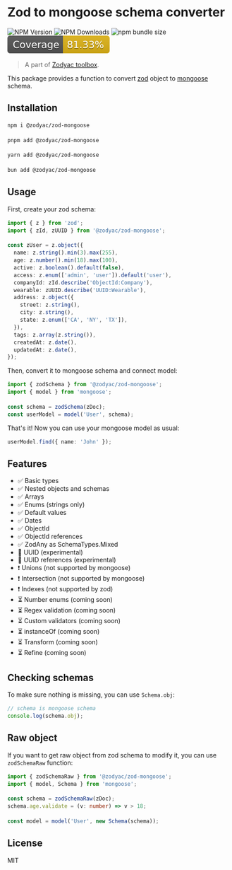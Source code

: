 # Zod to mongoose schema converter

![NPM Version](https://img.shields.io/npm/v/%40zodyac%2Fzod-mongoose)
![NPM Downloads](https://img.shields.io/npm/dw/%40zodyac%2Fzod-mongoose)
![npm bundle size](https://img.shields.io/bundlephobia/min/%40zodyac%2Fzod-mongoose)
![Test coverage](./badges/coverage.svg)

> A part of [Zodyac toolbox](https://npmjs.com/org/zodyac).

This package provides a function to convert [zod](https://www.npmjs.com/package/zod) object to [mongoose](https://www.npmjs.com/package/mongoose) schema.

## Installation

```bash
npm i @zodyac/zod-mongoose

pnpm add @zodyac/zod-mongoose

yarn add @zodyac/zod-mongoose

bun add @zodyac/zod-mongoose
```

## Usage

First, create your zod schema:

```typescript
import { z } from 'zod';
import { zId, zUUID } from '@zodyac/zod-mongoose';

const zUser = z.object({
  name: z.string().min(3).max(255),
  age: z.number().min(18).max(100),
  active: z.boolean().default(false),
  access: z.enum(['admin', 'user']).default('user'),
  companyId: zId.describe('ObjectId:Company'),
  wearable: zUUID.describe('UUID:Wearable'),
  address: z.object({
    street: z.string(),
    city: z.string(),
    state: z.enum(['CA', 'NY', 'TX']),
  }),
  tags: z.array(z.string()),
  createdAt: z.date(),
  updatedAt: z.date(),
});
```

Then, convert it to mongoose schema and connect model:

```typescript
import { zodSchema } from '@zodyac/zod-mongoose';
import { model } from 'mongoose';

const schema = zodSchema(zDoc);
const userModel = model('User', schema);
```

That's it! Now you can use your mongoose model as usual:

```typescript
userModel.find({ name: 'John' });
```

## Features

- ✅ Basic types
- ✅ Nested objects and schemas
- ✅ Arrays
- ✅ Enums (strings only)
- ✅ Default values
- ✅ Dates
- ✅ ObjectId
- ✅ ObjectId references
- ✅ ZodAny as SchemaTypes.Mixed
- 🔧 UUID (experimental)
- 🔧 UUID references (experimental)
- ❗️ Unions (not supported by mongoose)
- ❗️ Intersection (not supported by mongoose)
- ❗️ Indexes (not supported by zod)
- ⏳ Number enums (coming soon)
- ⏳ Regex validation (coming soon)
- ⏳ Custom validators (coming soon)
- ⏳ instanceOf (coming soon)
- ⏳ Transform (coming soon)
- ⏳ Refine (coming soon)

## Checking schemas

To make sure nothing is missing, you can use `Schema.obj`:

```typescript
// schema is mongoose schema
console.log(schema.obj);
```

## Raw object

If you want to get raw object from zod schema to modify it, you can use `zodSchemaRaw` function:

```typescript
import { zodSchemaRaw } from '@zodyac/zod-mongoose';
import { model, Schema } from 'mongoose';

const schema = zodSchemaRaw(zDoc);
schema.age.validate = (v: number) => v > 18;

const model = model('User', new Schema(schema));
```

## License

MIT
